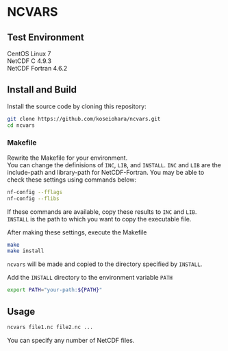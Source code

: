 # NCVARS

## Test Environment
CentOS Linux 7  
NetCDF C 4.9.3  
NetCDF Fortran 4.6.2  

## Install and Build
Install the source code by cloning this repository:
```sh
git clone https://github.com/koseiohara/ncvars.git
cd ncvars
```

### Makefile
Rewrite the Makefile for your environment.  
You can change the definisions of `INC`, `LIB`, and `INSTALL`.
`INC` and `LIB` are the include-path and library-path for NetCDF-Fortran.
You may be able to check these settings using commands below:
```sh
nf-config --fflags
nf-config --flibs
```
If these commands are available, copy these results to `INC` and `LIB`.  
`INSTALL` is the path to which you want to copy the executable file.  

After making these settings, execute the Makefile
```sh
make
make install
```
`ncvars` will be made and copied to the directory specified by `INSTALL`.  

Add the `INSTALL` directory to the environment variable `PATH`
```sh
export PATH="your-path:${PATH}"
```

## Usage
```sh
ncvars file1.nc file2.nc ...
```
You can specify any number of NetCDF files.


